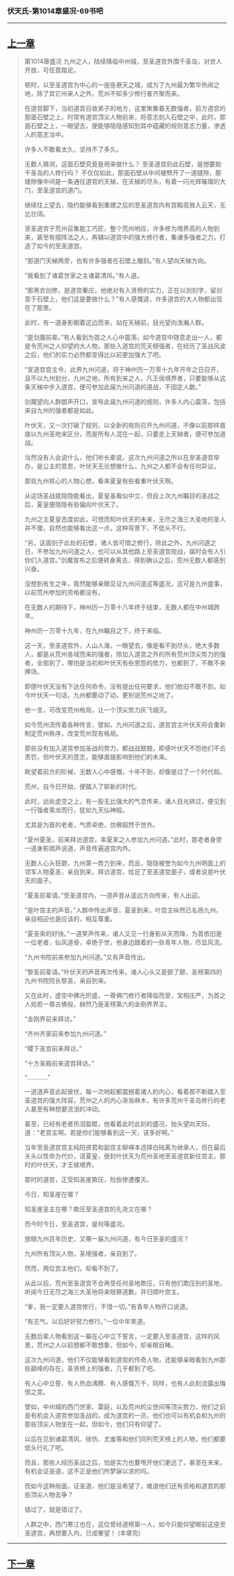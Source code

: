 ### 伏天氏-第1014章盛况-69书吧

--------
[上一章](./9e6b2872694a2309f40363bb550021f5.md)
--------


>
>
>
>第1014章盛况
>九州之人，陆续降临中州城，至圣道宫外围千圣岛，对世人开放，可任意踏足。
>
>顿时，以至圣道宫为中心的一座座悬天之城，成为了九州最为繁华热闹之地，除了其它州来人之外，荒州不知多少修行者齐聚而来。
>
>在道宫脚下，当初道宫召收弟子的地方，这里聚集着无数强者，前方道宫的那面石壁之上，时常有道宫顶尖人物前来，将意志刻入石壁之中，此时，那面石壁之上，一眼望去，便能够隐隐感知到其中蕴藏的规则意志力量，渗透人的意志当中。
>
>许多人不敢看太久，坚持不了多久。
>
>无数人猜测，这面石壁究竟是用来做什么？
>至圣道宫刻此石壁，是想要助千圣岛的人修行吗？
>不仅仅如此，那面石壁从中间被劈开了一道缝隙，那缝隙像中间是一条通往道宫的天梯，在天梯的尽头，有着一闪光辉璀璨的大门，至圣道宫的道门。
>
>继续往上望去，隐约能够看到重建之后的至圣道宫内有宫殿高耸入云天，无比壮阔。
>
>至圣道宫于荒州召集能工巧匠，整个荒州响应，许多修为境界高的人物到来，甚至有擅阵法之人，再辅以道宫中的强大修行者，集诸多强者之力，打造了如今的至圣道宫。
>
>“那道门天梯两旁，也有许多强者在石壁上雕刻。”有人望向天梯方向。
>
>“我看到了诸葛世家之主诸葛清风。”有人道。
>
>“那黑衣剑修，是道宫秦庄，他绝对有入贤榜的实力，正在以剑刻字，留剑意于石壁上，他们这是要做什么？”有人感慨道，许多道宫的大人物都出现在了那里。
>
>此时，有一道身影朝着这边而来，站在天梯前，目光望向浩瀚人群。
>
>“是剑魔前辈。”有人看到为首之人心中震荡，如今道宫中随意走出一人，都是令荒州之人仰望的大人物，那些入道宫的荒天榜强者，在经历了圣战风波之后，他们的实力必然都变得比以前更加强大了吧。
>
>“宣道宫宫主令，此界九州问道，将于神州历一万零十九年开年之日召开，且不以九州划分，九州之地，所有到来之人，凡王侯境界者，只要能够从这条天梯中步入道宫，便可参加此届九州问道的道战，不固定人数。”
>
>剑魔望向人群朗声开口，宣布此届九州问道的规则，许多人内心震荡，包括来自九州的强者都是如此。
>
>叶伏天，又一次打破了规则，以全新的规则召开九州问道，不像以前那样直接以九州圣地来区分，而是所有人混在一起，只要走上天梯者，便可参加道战。
>
>当然没有人会说什么，他们听长辈说，这次九州问道之所以在至圣道宫举办，是公主的意思，叶伏天无论想做什么，九州之人都不会有任何异议。
>
>那些九州核心的人物心想，看来夏皇有些看重叶伏天啊。
>
>从这场圣战就隐隐能看出，夏皇虽看似中立，但自上次九州瞩目的圣战之后，夏皇便隐隐有些偏向叶伏天了。
>
>九州之主夏皇态度如此，可想而知叶伏天的未来，无尽之海三大圣地的圣人并不傻，自然也能够看出这一点，这种背景下，不低头不行。
>
>“另，这面刻于此处的石壁，诸人皆可借之修行，除此之外，九州问道之日，不参加九州问道之人，也可以从其他路上至圣道宫观战，届时会有人引你们入道宫。”剑魔宣布之后便转身离去，得到确认之后，荒州无数人都感到兴奋。
>
>没想到有生之年，竟然能够亲眼见证九州问道这等盛况，这可是九州盛事，以前荒州参加的资格都没有。
>
>在无数人的期待下，神州历一万零十八年终于结束，无数人都在中州城跨年。
>
>神州历一万零十九年，在九州瞩目之下，终于来临。
>
>这一天，至圣道宫外，人山人海，一眼望去，像是看不到尽头，绝大多数人，都是从荒州各域而来的强者，除加入道宫之外的所有荒州顶尖势力的强者，全部到了，哪怕是当初和叶伏天有些恩怨的势力，也都到了，不敢不来捧场。
>
>即便叶伏天没有下达任何命令，没有提出任何要求，他们依旧不敢不到，如今叶伏天一句话，九州都要动了动，更别说荒州之地了。
>
>他一言，可改变荒州格局，让一个顶尖势力灰飞烟灭。
>
>如今荒州流传着各种传言，譬如，九州问道之后，道宫宫主叶伏天将会重新制定荒州秩序，改变荒州现有格局。
>
>那些没有加入道宫参加圣战的势力，都战战兢兢，即便叶伏天不怨他们不去责罚，但叶伏天的意志，能够直接影响到他们的未来。
>
>眺望着前方的阶梯，无数人心中感慨，十年不到，却像是过了一个时代般。
>
>荒州，自今日开始，便踏入了崭新的时代。
>
>此时，远处虚空之上，有一股无比强大的气息传来，诸人目光转过，便见到一行强者乘龙而行，犹如九天仙神般。
>
>尤其是为首的老者，气质卓绝，仿佛超然于世外。
>
>“夏州夏圣，前来拜访道宫，率夏家之人参加九州问道。”此时，那老者身旁一道身影朗声说道，声音传遍道宫内外。
>
>无数人心头狂颤，九州第一势力到来，而且，隐隐被誉为如今九州明面上的领军人物夏圣，亲自到来，拜访道宫，给足了至圣道宫面子，或者说是叶伏天的面子。
>
>“夏圣前辈请。”至圣道宫内，一道声音从遥远方向传来，有人出迎。
>
>“是叶宫主的声音。”人群中传出声音，夏圣到来，叶宫主纵然已名扬九州，亲自相迎也是应该的，相互尊重。
>
>“夏圣来的好快。”一道笑声传来，诸人又见一行身影从天而降，为首依旧是一位老者，仙风道骨，卓绝于世，他身边跟着的一些青年人物，尽显风流。
>
>“九州书院前来参加九州问道。”又有声音传出。
>
>“黎圣前辈请。”叶伏天的声音再次传来，诸人心头又是颤了颤，圣榜第四的九州书院院长黎圣，亲自到来。
>
>又在此时，虚空中佛光炽盛，一尊佛门修行者降临而至，宝相庄严，为首之人宛若一尊古佛般，赫然乃是圣榜第六的金刚界界主。
>
>“金刚界前来拜访。”
>
>“齐州齐家前来参加九州问道。”
>
>“稷下圣宫前来拜访。”
>
>“十方圣殿前来道宫拜访。”
>
>“…………”
>
>一道道声音此起彼伏，每一次响起都震撼着诸人的内心，看着那不断踏入至圣道宫的强大阵容，荒州之人的内心渐渐麻木，有许多荒州千圣岛修行的老人甚至有种想要流泪的冲动。
>
>甚至，已经有老者热泪盈眶，他看着此时此刻的盛况，抬头望向天际，道：“老宫主啊，若是你们能够看到这一天，该多好啊。”
>
>当年至圣道宫宫主纯阳贤君和副宫主柳禅本选择白陆离为继承人，但在最后关头以性命为代价，请夏皇，册封叶伏天为荒州圣地至圣道宫新任宫主，那时的叶伏天，才王侯境界。
>
>那时的道宫，正受知圣崖欺压，险些惨遭覆灭。
>
>今日，知圣崖在哪？
>
>知圣崖圣主在哪？欺压至圣道宫的孔尧又在哪？
>
>而今时今日，至圣道宫，是何等盛况。
>
>放眼九州百年历史，又哪一届九州问道，有今日至圣的盛况？
>
>九州所有顶尖人物，圣境强者，亲自到了。
>
>然而，两位宫主他们，却看不到了。
>
>从此以后，荒州至圣道宫不会再受任何圣地欺压，只有他们欺压别的圣地，听闻今日无尽之海三大圣地将来赔罪道歉，并归顺叶宫主。
>
>“爹，我一定要入道宫修行，不惜一切。”有青年人物开口说道。
>
>“有志气，以后好好努力修行。”一位中年笑道。
>
>无数后辈人物看到这一幕在心中立下誓言，一定要入至圣道宫，这样的风景，荒州之人以前想都不敢想象，但如今，却亲眼目睹。
>
>这次九州问道，他们不仅能够看到道宫的传奇人物，还能够亲眼看到九州那些巅峰的存在，圣贤榜上的强者，几乎都到了吧。
>
>有人心中立誓、有人热血沸腾、有人感慨万千，同样，也有人此刻流露出悔恨之意。
>
>譬如，中州城的西门世家、雷庭，以及荒州的尘世间等顶尖势力，他们之前是有机会入道宫参加圣战的，成为道宫的一员，他们也可以有机会和九州的那些顶尖人物坐在一起，但如今，他们只有仰望了。
>
>以后在见到诸葛清风、徐伤、尤蚩等和他们同列荒天榜上的人物，他们都要低头行礼了吧。
>
>而且，那些人经历圣战之后，怕是实力也要甩开他们更远了，甚至在未来，有机会证圣道，这不正是他们所梦寐以求的吗。
>
>而如今这种局面，证圣道，他们是没希望了，难道他们还有资格和道宫的那些顶尖人物去争？
>
>错过了，就是错过了。
>
>人群之中，西门寒江也在，这位曾经道榜第一人，如今只能仰望眼前这座至圣道宫，再想要入内，已成奢望！
>(本章完)
>
>

--------
[下一章](./7e68a485f68f088717e980b0a5b10c70.md)
--------
